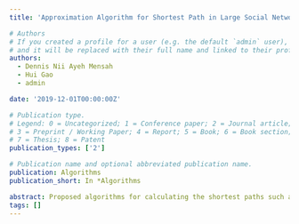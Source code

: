 ```yaml
---
title: 'Approximation Algorithm for Shortest Path in Large Social Networks'

# Authors
# If you created a profile for a user (e.g. the default `admin` user), write the username (folder name) here
# and it will be replaced with their full name and linked to their profile.
authors:
  - Dennis Nii Ayeh Mensah
  - Hui Gao
  - admin

date: '2019-12-01T00:00:00Z'

# Publication type.
# Legend: 0 = Uncategorized; 1 = Conference paper; 2 = Journal article;
# 3 = Preprint / Working Paper; 4 = Report; 5 = Book; 6 = Book section;
# 7 = Thesis; 8 = Patent
publication_types: ['2']

# Publication name and optional abbreviated publication name.
publication: Algorithms
publication_short: In *Algorithms

abstract: Proposed algorithms for calculating the shortest paths such as Dijikstra and Flowd-Warshall’s algorithms are limited to small networks due to computational complexity and cost. We propose an efficient and a more accurate approximation algorithm that is applicable to large scale networks. Our algorithm iteratively constructs levels of hierarchical networks by a node condensing procedure to construct hierarchical graphs until threshold. The shortest paths between nodes in the original network are approximated by considering their corresponding shortest paths in the highest hierarchy. Experiments on real life data show that our algorithm records high efficiency and accuracy compared with other algorithms.
tags: []
---
```


